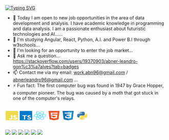 [![Typing SVG](https://readme-typing-svg.demolab.com?font=Fira+Code&pause=1000&width=435&lines=Hello!+%F0%9F%91%8B+I'm+AbnerLeandroGon%C3%A7alves+)](https://git.io/typing-svg)

- 🔭 Today I am open to new job opportunities in the area of ​​data development and analysis. I have academic knowledge in programming and data analysis. I am a passionate enthusiast about futuristic technologies and AI......
- 🌱 I'm studying Angular, React, Python, A.I. and Power B.I through w3schools...  
- 👯 I'm looking for an opportunity to enter the job market...
- 💬 Ask me a question... https://stackoverflow.com/users/19370903/abner-leandro-gon%c3%a7alves?tab=badges
- 📫 Contact me via my email: work.abn96@gmail.com / abnerleandro96@gmail.com ...
- ⚡ Fun fact: The first computer bug was found in 1947 by Grace Hopper, a computer pioneer. The bug was caused by a moth that got stuck in one of the computer's relays.

<div style="display: inline_block"><br>
  <img align="center" alt="AbN-Js" height="30" width="40" src="https://raw.githubusercontent.com/devicons/devicon/master/icons/javascript/javascript-plain.svg">
  <img align="center" alt="AbN-Ts" height="30" width="40" src="https://raw.githubusercontent.com/devicons/devicon/master/icons/typescript/typescript-plain.svg">
  <img align="center" alt="AbN-React" height="30" width="40" src="https://raw.githubusercontent.com/devicons/devicon/master/icons/react/react-original.svg">
  <img align="center" alt="AbN-HTML" height="30" width="40" src="https://raw.githubusercontent.com/devicons/devicon/master/icons/html5/html5-original.svg">
  <img align="center" alt="AbN-CSS" height="30" width="40" src="https://raw.githubusercontent.com/devicons/devicon/master/icons/css3/css3-original.svg">
  <img align="center" alt="AbN-Python" height="30" width="40" src="https://raw.githubusercontent.com/devicons/devicon/master/icons/python/python-original.svg">
  
  
  ##
 
<div> 
  <a href="https://www.youtube.com/channel/UC0LROSNl0OnLuHGhSM3jUPw" target="_blank"><img src="https://img.shields.io/badge/YouTube-FF0000?style=for-the-badge&logo=youtube&logoColor=white" target="_blank"></a>
  <a href="https://www.instagram.com/abnerleandro/" target="_blank"><img src="https://img.shields.io/badge/-Instagram-%23E4405F?style=for-the-badge&logo=instagram&logoColor=white" target="_blank"></a>
 	<a href="https://www.twitch.tv/xxxabn13xxx" target="_blank"><img src="https://img.shields.io/badge/Twitch-9146FF?style=for-the-badge&logo=twitch&logoColor=white" target="_blank"></a>
 <a href="https://discord.com/channels/1221877762973761589/1221877763804499979" target="_blank"><img src="https://img.shields.io/badge/Discord-7289DA?style=for-the-badge&logo=discord&logoColor=white" target="_blank"></a> 
  <a href = "mailto:abnerleandro96@gmail.com"><img src="https://img.shields.io/badge/-Gmail-%23333?style=for-the-badge&logo=gmail&logoColor=white" target="_blank"></a>
  <a href="https://www.linkedin.com/in/abner-leandro-gon%C3%A7alves-1b5b87135/" target="_blank"><img src="https://img.shields.io/badge/-LinkedIn-%230077B5?style=for-the-badge&logo=linkedin&logoColor=white" target="_blank"></a> 
  
</div>



